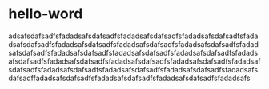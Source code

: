 # hello-word
adsafsdafsadfsfadadsafsdafsadfsfadadsafsdafsadfsfadadsafsdafsadfsfadadsafsdafsadfsfadadsafsdafsadfsfadadsafsdafsadfsfadadsafsdafsadfsfadadsafsdafsadfsfadadsafsdafsadfsfadadsafsdafsadfsfadadsafsdafsadfsfadadsafsdafsadfsfadadsafsdafsadfsfadadsafsdafsadfsfadadsafsdafsadfsfadadsafsdafsadfsfadadsafsdafsadfsfadadsafsdafsadfsfadadsafsdafsadfsfadadsafsdafsadffadadsafsdafsadfsfadadsafsdafsadfsfadadsafsdafsadfsfadadsafs
